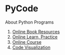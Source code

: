 # PyCode
About Python Programs
1. [Online Book Resources](https://learnpythonthehardway.org/)
2. [Online Learn, Practice](https://learn.datacamp.com/courses/intro-to-python-for-data-science)
3. [Online Course](https://www.coursera.org/specializations/python)
4. [Code Visualization](http://pythontutor.com/)

